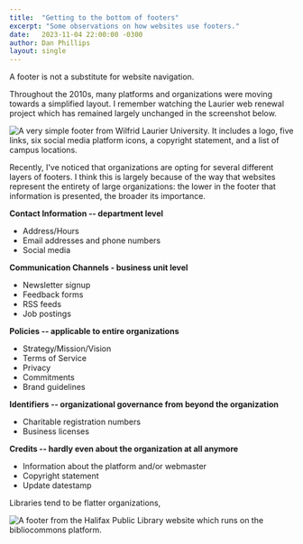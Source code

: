 ```yaml
---
title:  "Getting to the bottom of footers"
excerpt: "Some observations on how websites use footers."
date:   2023-11-04 22:00:00 -0300
author: Dan Phillips
layout: single
---
```


A footer is not a substitute for website navigation.

Throughout the 2010s, many platforms and organizations were moving towards a simplified layout. I remember watching the Laurier web renewal project which has remained largely unchanged in the screenshot below.

![A very simple footer from Wilfrid Laurier University. It includes a logo, five links, six social media platform icons, a copyright statement, and a list of campus locations.](https://lh3.googleusercontent.com/pw/ADCreHeeL6GMPttNwy8LuQ_CwB6zmSF5WdZuHYfIJqLBU5dHllxzZJxlNbP1_bOs-quy_9MQfZePIBMtBG1K7zJ0cKfXGVvLxamG0roh6Qlyvficu6z7uzqjzkZXKLujPfDDp2PmrJuLD3qgPQRPw5QQcKRuo_J-RukbhQCystN1GGUgNoFUKJJIYZYtyQgsrnjlnqr5XqHZmf9mZVmvaQVx1z6xCzya9gDRw1kE-ViI1uyaHPH30e3NoXbtPHTmx233n-ZQGG_tFGNPUOWLj8vorCjxaztor_gmUJZ-WWARkdgO9h3EapvTSDnzApy5FxF5iRekL_quM_P6O46xJRW7U6iBWKhhOeEIXlVgOwz4ACiJ_KQZkuLlrFUooecBYAb2LDi5fpvV0DzifX90o6HMKvLoQOoK7uPXiQTSKK92TxH2_Ab8A2udhOx_Pk04Q4qkRQ_EAcEnvjdi-OKC1OHi5RvgvBhynqC2emah_MxwioMaG14x0s22LRlb0L6GQUJ7eM7mGWM9PHAZEzsx_i9ZWg4kWJS32yi2ke401nmV3PBpA8S53EporDjoMfpixphd0aaHnTt7mXdz2ik-oeaUw6b6eshRc4fttT6SapN6VUY6hRehjbDE5x46q4RjnV3nHip7k5CXe-8EuzcvFZRWWSO6y6RajZ-fQxRK_izayMb-xUKctheyvGu0-mJaWFzKlTm8oiWAlujL67NU-V3cksCTMBr3Fm1VD2rD8jUBtjRKUIjL4a3EGA6Nsn5RdFBdjUivBHDlcHf9SGV0qPftEnIHfy3hp6v26Z5u6TieVgAG_rBiG2LHW8Wh6NlT5Q9uTBCy5lRaC4qTfx0QPrgz9-1yD5_6ur9OVw4Y7vHPKtQddtcooLt0n4oIM08RCy8-_T48UVMzS3DKG2pMkyEYRPJzPxo=w1321-h211-s-no-gm?authuser=0)

Recently, I've noticed that organizations are opting for several different layers of footers. I think this is largely because of the way that websites represent the entirety of large organizations: the lower in the footer that information is presented, the broader its importance.

**Contact Information -- department level**
* Address/Hours
* Email addresses and phone numbers
* Social media

**Communication Channels - business unit level**
* Newsletter signup
* Feedback forms
* RSS feeds
* Job postings

**Policies -- applicable to entire organizations**
* Strategy/Mission/Vision
* Terms of Service
* Privacy
* Commitments
* Brand guidelines

**Identifiers -- organizational governance from beyond the organization**
* Charitable registration numbers
* Business licenses

**Credits -- hardly even about the organization at all anymore**
* Information about the platform and/or webmaster
* Copyright statement
* Update datestamp

Libraries tend to be flatter organizations, 

![A footer from the Halifax Public Library website which runs on the bibliocommons platform.](https://lh3.googleusercontent.com/pw/ADCreHcxavgzE5MmP7ULjhAeWyNBgW0MPu6bZtLkiPFhV58SMhDVgnoTqIE90Nkgc2P2-OERkFhcX3yrWXJvtOSczjA25vGm_WRV3LKVsixtHSd1C4TSVnEuGBk44tllU53eMyvMFoV9cEeC0AyeKtr4s4nlmSd6L61snQ54aP10NuqUU76icamK_kAj9F_RfKvy4X-h2ddOlGS0NNrXLvXZB86xBvteoJA6WHhRCrJmRXzQsuQx6elHZ3svUAI9vPsb6NkDIhKpPtklcfB_PUMRPS24brjb7pv6LozJWyn4fyCWaIdC3X9dRMKdzDFv0Prv7fdnCJy43YY38EdCbiv2z4jnu8pUaR4aQcHsvJoHxc5m_6X2fwhjoParLxtdtuS-8IUY6Z2MyitTey-LeQm1ABrWE6jlXH8HqKox8hGaFUj_oimluTewYE_ZZM7tW8tKOlKTIlaIZJ0FYNSEqZiJi25Clg3OkalyW5Y7wi4TDJmY2LhJNnCg-Ft1Qo9MdQUgPIlNffeUXKVT9Szymk0jzPAlikBaR4cmPioOZjnCCZE0CiZkaL7UguMBXQZQikAgIbcJ9HjGaAltE4gIDOwF9Vai_7B-YZ-Z7HVNVprivIOdYxBeOMExcPFRohkKUc47c7KjaBaau8xvJNJgWZzlBGZvov9VbF8d9HtMQ-5bl-3fdLtnkckQPj-zeA0gMDlzOArPyQ-IS_1uFXmW2amwsrWiR4P4Xe3g8ccADxIiCZ5P309YSeysM9ZHNiwbnoT_dGi5gHxnTeGS-cXoUG8w6J8sf7VZB7r30MSxR5u-3Eaoy2Ym_9zRw0Vc3reH1UorZLwAKAzqw0IKiinykBkzGguiPOk1BhiXR8bWAzMwelcvHgz-hk2EaQH3pkCrn01W2wHWEvpCE5QIN0joIasw_OnzVaI=w1901-h486-s-no-gm?authuser=0)